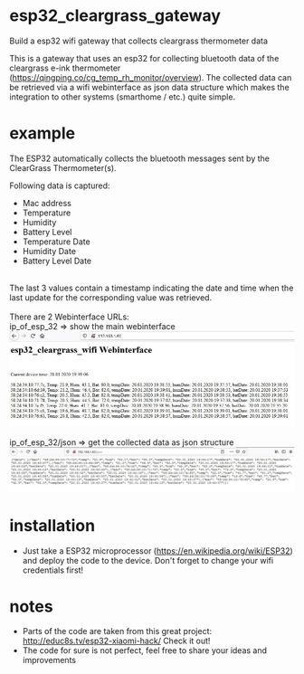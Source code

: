 # esp32_cleargrass_gateway
Build a esp32 wifi gateway that collects cleargrass thermometer data

This is a gateway that uses an esp32 for collecting bluetooth data of the cleargrass e-ink thermometer (https://qingping.co/cg_temp_rh_monitor/overview). The collected data can be retrieved via a wifi webinterface as json data structure which makes the integration to other systems (smarthome / etc.) quite simple.


# example
The ESP32 automatically collects the bluetooth messages sent by the ClearGrass Thermometer(s).

Following data is captured:<br>
- Mac address<br>
- Temperature<br>
- Humidity<br>
- Battery Level<br>
- Temperature Date<br>
- Humidity Date<br>
- Battery Level Date<br><br>

The last 3 values contain a timestamp indicating the date and time when the last update for the corresponding value was retrieved.
<br><br>
There are 2 Webinterface URLs:<br>
ip_of_esp_32 => show the main webinterface<br>
![Alt text](webinterface_main.JPG?raw=true "Webinterface Main")
<br><br>
ip_of_esp_32/json => get the collected data as json structure<br>
![Alt text](webinterface_json.JPG?raw=true "Webinterface Json")

# installation
- Just take a ESP32 microprocessor (https://en.wikipedia.org/wiki/ESP32) and deploy the code to the device. Don't forget to change your wifi credentials first!

# notes
- Parts of the code are taken from this great project: http://educ8s.tv/esp32-xiaomi-hack/ Check it out!<br>
- The code for sure is not perfect, feel free to share your ideas and improvements<br>
